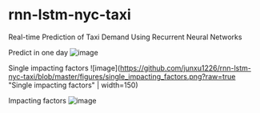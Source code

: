 # rnn-lstm-nyc-taxi
Real-time Prediction of Taxi Demand Using Recurrent Neural Networks

Predict in one day
![image](https://github.com/junxu1226/rnn-lstm-nyc-taxi/blob/master/figures/output.gif?raw=true "Predict in one day")

Single impacting factors
![image](https://github.com/junxu1226/rnn-lstm-nyc-taxi/blob/master/figures/single_impacting_factors.png?raw=true "Single impacting factors" | width=150)

Impacting factors
![image](https://github.com/junxu1226/rnn-lstm-nyc-taxi/blob/master/figures/impacting_factors.png?raw=true "Impacting factors")


